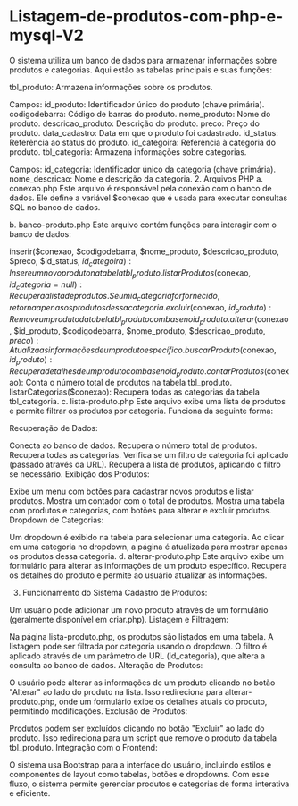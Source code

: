 # Listagem-de-produtos-com-php-e-mysql-V2

O sistema utiliza um banco de dados para armazenar informações sobre produtos e categorias. Aqui estão as tabelas principais e suas funções:

tbl_produto: Armazena informações sobre os produtos.

Campos:
id_produto: Identificador único do produto (chave primária).
codigodebarra: Código de barras do produto.
nome_produto: Nome do produto.
descricao_produto: Descrição do produto.
preco: Preço do produto.
data_cadastro: Data em que o produto foi cadastrado.
id_status: Referência ao status do produto.
id_categoira: Referência à categoria do produto.
tbl_categoria: Armazena informações sobre categorias.

Campos:
id_categoria: Identificador único da categoria (chave primária).
nome_descricao: Nome e descrição da categoria.
2. Arquivos PHP
a. conexao.php
Este arquivo é responsável pela conexão com o banco de dados. Ele define a variável $conexao que é usada para executar consultas SQL no banco de dados.

b. banco-produto.php
Este arquivo contém funções para interagir com o banco de dados:

inserir($conexao, $codigodebarra, $nome_produto, $descricao_produto, $preco, $id_status, $id_categoira): Insere um novo produto na tabela tbl_produto.
listarProdutos($conexao, $id_categoria = null): Recupera a lista de produtos. Se um id_categoria for fornecido, retorna apenas os produtos dessa categoria.
excluir($conexao, $id_produto): Remove um produto da tabela tbl_produto com base no id_produto.
alterar($conexao, $id_produto, $codigodebarra, $nome_produto, $descricao_produto, $preco): Atualiza as informações de um produto específico.
buscarProduto($conexao, $id_produto): Recupera detalhes de um produto com base no id_produto.
contarProdutos($conexao): Conta o número total de produtos na tabela tbl_produto.
listarCategorias($conexao): Recupera todas as categorias da tabela tbl_categoria.
c. lista-produto.php
Este arquivo exibe uma lista de produtos e permite filtrar os produtos por categoria. Funciona da seguinte forma:

Recuperação de Dados:

Conecta ao banco de dados.
Recupera o número total de produtos.
Recupera todas as categorias.
Verifica se um filtro de categoria foi aplicado (passado através da URL).
Recupera a lista de produtos, aplicando o filtro se necessário.
Exibição dos Produtos:

Exibe um menu com botões para cadastrar novos produtos e listar produtos.
Mostra um contador com o total de produtos.
Mostra uma tabela com produtos e categorias, com botões para alterar e excluir produtos.
Dropdown de Categorias:

Um dropdown é exibido na tabela para selecionar uma categoria. Ao clicar em uma categoria no dropdown, a página é atualizada para mostrar apenas os produtos dessa categoria.
d. alterar-produto.php
Este arquivo exibe um formulário para alterar as informações de um produto específico. Recupera os detalhes do produto e permite ao usuário atualizar as informações.

3. Funcionamento do Sistema
Cadastro de Produtos:

Um usuário pode adicionar um novo produto através de um formulário (geralmente disponível em criar.php).
Listagem e Filtragem:

Na página lista-produto.php, os produtos são listados em uma tabela. A listagem pode ser filtrada por categoria usando o dropdown. O filtro é aplicado através de um parâmetro de URL (id_categoria), que altera a consulta ao banco de dados.
Alteração de Produtos:

O usuário pode alterar as informações de um produto clicando no botão "Alterar" ao lado do produto na lista. Isso redireciona para alterar-produto.php, onde um formulário exibe os detalhes atuais do produto, permitindo modificações.
Exclusão de Produtos:

Produtos podem ser excluídos clicando no botão "Excluir" ao lado do produto. Isso redireciona para um script que remove o produto da tabela tbl_produto.
Integração com o Frontend:

O sistema usa Bootstrap para a interface do usuário, incluindo estilos e componentes de layout como tabelas, botões e dropdowns.
Com esse fluxo, o sistema permite gerenciar produtos e categorias de forma interativa e eficiente.
